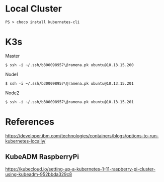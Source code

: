 # Local Cluster


```
PS > choco install kubernetes-cli
```


# K3s

Master

```
$ ssh -i ~/.ssh/b300098957\@ramena.pk ubuntu@10.13.15.200
```

Node1

```
$ ssh -i ~/.ssh/b300098957\@ramena.pk ubuntu@10.13.15.201
```

Node2

```
$ ssh -i ~/.ssh/b300098957\@ramena.pk ubuntu@10.13.15.201
```



# References

https://developer.ibm.com/technologies/containers/blogs/options-to-run-kubernetes-locally/


## KubeADM RaspberryPi

https://kubecloud.io/setting-up-a-kubernetes-1-11-raspberry-pi-cluster-using-kubeadm-952bbda329c8


